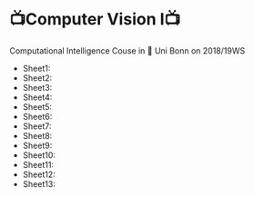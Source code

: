 # 📺Computer Vision I📺
Computational Intelligence Couse in :musical_note: Uni Bonn on 2018/19WS
- Sheet1: 
- Sheet2: 
- Sheet3:
- Sheet4: 
- Sheet5:
- Sheet6:
- Sheet7:
- Sheet8:
- Sheet9:
- Sheet10:
- Sheet11:
- Sheet12:
- Sheet13:
